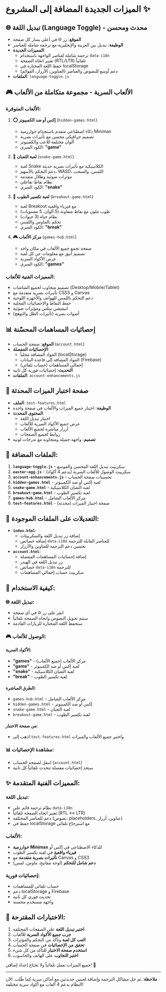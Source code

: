 # الميزات الجديدة المضافة إلى المشروع ✨

## 🌐 تبديل اللغة (Language Toggle) - محدث ومحسن
- **الموقع**: زر 🌐 في أعلى يسار كل صفحة
- **الوظيفة**: تبديل بين العربية والإنجليزية مع ترجمة شاملة للعناصر
- **المميزات الجديدة**:
  - ترجمة شاملة لعناصر الواجهة باستخدام `data-i18n`
  - تغيير اتجاه الصفحة (RTL/LTR) تلقائياً
  - حفظ اللغة المختارة في localStorage
  - دعم أوسع للنصوص والعناصر (العناوين، الأزرار، القوائم)
- **الملفات**: `language-toggle.js`

## 🎮 الألعاب السرية - مجموعة متكاملة من الألعاب

### الألعاب المتوفرة:
1. **⭕ إكس أو ضد الكمبيوتر** (`hidden-games.html`)
   - ذكاء اصطناعي متقدم باستخدام خوارزمية Minimax
   - تصميم جرافيكي محسن مع تأثيرات بصرية
   - ألوان مختلفة للاعب والكمبيوتر
   - الكود السري: **"game"**

2. **🐍 لعبة الثعبان** (`snake-game.html`) 
   - لعبة Snake الكلاسيكية مع تأثيرات بصرية حديثة
   - دعم التحكم بالأسهم، WASD، اللمس، والسحب
   - مؤثرات ضوئية وظلال متقدمة
   - نظام نقاط تفاعلي
   - الكود السري: **"snake"**

3. **🧱 لعبة تكسير الطوب** (`breakout-game.html`)
   - لعبة Breakout مع فيزياء واقعية  
   - طوب ملون مع نقاط متفاوتة (5 ألوان، 5 مستويات)
   - نظام حياة (3 حيوات)
   - تحكم بالماوس واللمس
   - الكود السري: **"break"**

4. **🎮 مركز الألعاب** (`games-hub.html`)
   - صفحة تجمع جميع الألعاب في مكان واحد
   - تصميم أنيق مع معلومات عن كل لعبة
   - عرض الأكواد السرية
   - الكود السري: **"games"**

### المميزات الفنية للألعاب:
- تصميم متجاوب لجميع الشاشات (Desktop/Mobile/Tablet)
- تأثيرات بصرية متقدمة مع CSS3 و Canvas
- دعم التحكم باللمس للهواتف والأجهزة اللوحية
- حفظ النقاط والإحصائيات المحلية
- انيميشن سلس ومؤثرات ضوئية
- أصوات بصرية (تأثيرات الظل والتوهج)

## 📊 إحصائيات المساهمات المحسّنة
- **الموقع**: صفحة الحساب (`account.html`)
- **الإحصائيات المفصلة**:
  - المواد المضافة محلياً (localStorage)
  - المواد المضافة إلى قاعدة البيانات (Firebase)
  - إجمالي المساهمات (حساب تلقائي)
- **التحديث**: إحصائيات فورية كل ثانية
- **الملفات**: `account-enhancements.js`

## 🧪 صفحة اختبار الميزات المحدثة
- **الملف**: `test-features.html`
- **الوظيفة**: اختبار جميع الميزات والألعاب في صفحة واحدة
- **المحتوى المحدث**:
  - اختبار تبديل اللغة
  - عرض جميع الأكواد السرية للألعاب
  - أزرار مباشرة لجميع الألعاب
  - روابط لجميع الصفحات
- **تصميم**: واجهة جميلة ومتجاوبة مع تدرجات لونية

## 🔧 الملفات المضافة:
1. **`language-toggle.js`** - سكريپت تبديل اللغة المحسن والموسع
2. **`easter-egg.js`** - سكريپت الوصول للألعاب السرية (يدعم 4 أكواد)
3. **`account-enhancements.js`** - تحسينات صفحة الحساب
4. **`hidden-games.html`** - لعبة إكس أو ضد الكمبيوتر
5. **`snake-game.html`** - لعبة الثعبان الكلاسيكية
6. **`breakout-game.html`** - لعبة تكسير الطوب  
7. **`games-hub.html`** - مركز الألعاب الشامل
8. **`test-features.html`** - صفحة اختبار الميزات (محدثة)

## 📝 التعديلات على الملفات الموجودة:
- **`index.html`**: 
  - إضافة زر تبديل اللغة والسكريپتات
  - إضافة خصائص `data-i18n` للعناصر القابلة للترجمة
  - تحسين دعم الترجمة للعناوين والأزرار
- **`account.html`**: 
  - إضافة إحصائيات المساهمات المفصلة
  - زر تبديل اللغة في الهيدر
  - خصائص `data-i18n` للترجمة
  - سكريپت حساب إجمالي المساهمات

## 🚀 كيفية الاستخدام:

### 🌐 تبديل اللغة:
- انقر على زر 🌐 في أي صفحة
- سيتم تحويل النصوص واتجاه الصفحة تلقائياً
- ستحفظ اللغة المختارة للزيارات القادمة

### 🎮 الوصول للألعاب:

#### الأكواد السرية:
- **"games"** - مركز الألعاب (جميع الألعاب)
- **"game"** - لعبة إكس أو ضد الكمبيوتر
- **"snake"** - لعبة الثعبان الكلاسيكية  
- **"break"** - لعبة تكسير الطوب

#### الطرق المباشرة:
- `games-hub.html` - مركز الألعاب الشامل
- `hidden-games.html` - إكس أو ضد الكمبيوتر
- `snake-game.html` - لعبة الثعبان
- `breakout-game.html` - لعبة تكسير الطوب

#### من صفحة الاختبار:
- اذهب إلى `test-features.html` واختبر جميع الألعاب والميزات

### 📊 مشاهدة الإحصائيات:
- انتقل لصفحة الحساب (`account.html`)
- ستجد إحصائيات مفصلة تتحدث تلقائياً كل ثانية

## ✨ المميزات الفنية المتقدمة:

### تبديل اللغة:
- نظام ترجمة قائم على `data-i18n`
- تغيير اتجاه الصفحة تلقائياً (RTL ↔ LTR)
- دعم للعناصر المختلفة (نصوص، placeholders، عناوين، أزرار)
- حفظ في localStorage مع استرجاع تلقائي

### الألعاب:
- **خوارزمية Minimax** للذكاء الاصطناعي في إكس أو
- **فيزياء واقعية** في لعبة تكسير الطوب
- **تأثيرات بصرية متقدمة** مع Canvas و CSS3
- **دعم شامل للتحكم** (لوحة مفاتيح، ماوس، لمس)

### إحصائيات فورية:
- حساب تلقائي للمساهمات
- دعم localStorage و Firebase
- تحديث فوري كل ثانية
- واجهة مستخدم محسنة

## 🎯 الاختبارات المقترحة:
1. **اختبر تبديل اللغة** على الصفحات المختلفة
2. **جرب جميع الأكواد السرية** للألعاب
3. **العب كل لعبة** وتأكد من التحكم والمؤثرات
4. **تحقق من الإحصائيات** في صفحة الحساب
5. **استخدم صفحة الاختبار** للتأكد من كل شيء
6. **اختبر التجاوب** على الهاتف والحاسوب

جميع الميزات تعمل تلقائياً ولا تحتاج إعداد إضافي! 🚀

---
**ملاحظة**: تم حل مشاكل الترجمة وإضافة لعبتين جديدتين مع أماكن سرية كما طُلب. الآن النظام يدعم 4 ألعاب مع أكواد سرية مختلفة!
